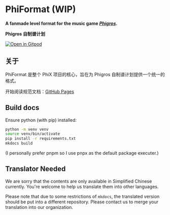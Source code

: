 # PhiFormat (WIP)

**A fanmade level format for the music game [_Phigros_](https://zh.moegirl.org.cn/Phigros).**

**Phigros 自制谱计划**

[![Open in Gitpod](https://gitpod.io/button/open-in-gitpod.svg)](https://gitpod.io/#https://github.com/phi-x/PhiFormat)

## 关于

PhiFormat 是整个 PhiX 项目的核心，旨在为 Phigros 自制谱计划提供一个统一的格式。

开始阅读规范文档：[GitHub Pages](https://phi-x.github.io/PhiFormat/)

## Build docs

Ensure python (with pip) installed:

```sh
python -m venv venv
source venv/bin/activate
pip install -r requirements.txt
mkdocs build
```

(I personally prefer pnpm so I use pnpx as the default package executer.)

## Translator Needed

We are sorry that the contents are only available in Simplified Chinese currently. You're welcome to help us translate them into other languages.

Please note that due to some restrictions of `mkdocs`, the translated version should be put into a different repository. Please contact us to merge your translation into our organization.
